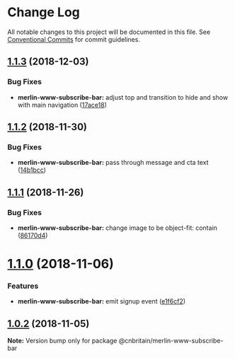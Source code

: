 # Change Log

All notable changes to this project will be documented in this file.
See [Conventional Commits](https://conventionalcommits.org) for commit guidelines.

<a name="1.1.3"></a>
## [1.1.3](https://github.com/cnduk/merlin-www-components/compare/@cnbritain/merlin-www-subscribe-bar@1.1.2...@cnbritain/merlin-www-subscribe-bar@1.1.3) (2018-12-03)


### Bug Fixes

* **merlin-www-subscribe-bar:** adjust top and transition to hide and show with main navigation ([17ace18](https://github.com/cnduk/merlin-www-components/commit/17ace18))




<a name="1.1.2"></a>
## [1.1.2](https://github.com/cnduk/merlin-www-components/compare/@cnbritain/merlin-www-subscribe-bar@1.1.1...@cnbritain/merlin-www-subscribe-bar@1.1.2) (2018-11-30)


### Bug Fixes

* **merlin-www-subscribe-bar:** pass through message and cta text ([14b1bcc](https://github.com/cnduk/merlin-www-components/commit/14b1bcc))




<a name="1.1.1"></a>
## [1.1.1](https://github.com/cnduk/merlin-www-components/compare/@cnbritain/merlin-www-subscribe-bar@1.1.0...@cnbritain/merlin-www-subscribe-bar@1.1.1) (2018-11-26)


### Bug Fixes

* **merlin-www-subscribe-bar:** change image to be object-fit: contain ([86170d4](https://github.com/cnduk/merlin-www-components/commit/86170d4))




<a name="1.1.0"></a>
# [1.1.0](https://github.com/cnduk/merlin-www-components/compare/@cnbritain/merlin-www-subscribe-bar@1.0.2...@cnbritain/merlin-www-subscribe-bar@1.1.0) (2018-11-06)


### Features

* **merlin-www-subscribe-bar:** emit signup event ([e1f6cf2](https://github.com/cnduk/merlin-www-components/commit/e1f6cf2))




<a name="1.0.2"></a>
## [1.0.2](https://github.com/cnduk/merlin-www-components/compare/@cnbritain/merlin-www-subscribe-bar@1.0.1...@cnbritain/merlin-www-subscribe-bar@1.0.2) (2018-11-05)




**Note:** Version bump only for package @cnbritain/merlin-www-subscribe-bar

